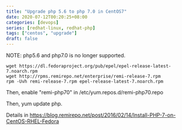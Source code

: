 ```yaml
---
title: "Upgrade php 5.6 to php 7.0 in CentOS7"
date: 2020-07-12T00:20:25+08:00
categories: [devops]
series: [redhat-linux, redhat-php]
tags: ["centos", "upgrade"]
draft: false
---
```


NOTE: php5.6 and php7.0 is no longer supported.
```
wget https://dl.fedoraproject.org/pub/epel/epel-release-latest-7.noarch.rpm
wget http://rpms.remirepo.net/enterprise/remi-release-7.rpm
rpm -Uvh remi-release-7.rpm epel-release-latest-7.noarch.rpm
```

Then, enable "remi-php70" in /etc/yum.repos.d/remi-php70.repo

Then, yum update php.

Details in https://blog.remirepo.net/post/2016/02/14/Install-PHP-7-on-CentOS-RHEL-Fedora

